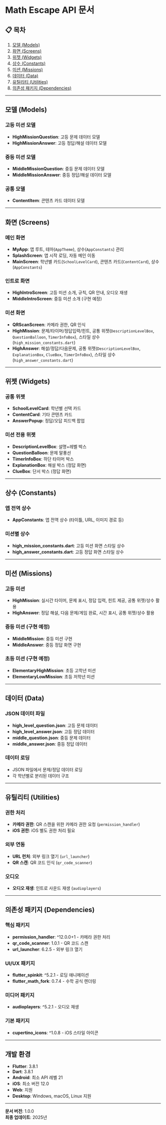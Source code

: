 # Math Escape API 문서

## 📋 목차
1. [모델 (Models)](#모델-models)
2. [화면 (Screens)](#화면-screens)
3. [위젯 (Widgets)](#위젯-widgets)
4. [상수 (Constants)](#상수-constants)
5. [미션 (Missions)](#미션-missions)
6. [데이터 (Data)](#데이터-data)
7. [유틸리티 (Utilities)](#유틸리티-utilities)
8. [의존성 패키지 (Dependencies)](#의존성-패키지-dependencies)

---

## 모델 (Models)

### 고등 미션 모델
- **HighMissionQuestion**: 고등 문제 데이터 모델
- **HighMissionAnswer**: 고등 정답/해설 데이터 모델

### 중등 미션 모델
- **MiddleMissionQuestion**: 중등 문제 데이터 모델
- **MiddleMissionAnswer**: 중등 정답/해설 데이터 모델

### 공통 모델
- **ContentItem**: 콘텐츠 카드 데이터 모델

---

## 화면 (Screens)

### 메인 화면
- **MyApp**: 앱 루트, 테마(`AppTheme`), 상수(`AppConstants`) 관리
- **SplashScreen**: 앱 시작 로딩, 자동 메인 이동
- **MainScreen**: 학년별 카드(`SchoolLevelCard`), 콘텐츠 카드(`ContentCard`), 상수(`AppConstants`)

### 인트로 화면
- **HighIntroScreen**: 고등 미션 소개, 규칙, QR 안내, 오디오 재생
- **MiddleIntroScreen**: 중등 미션 소개 (구현 예정)

### 미션 화면
- **QRScanScreen**: 카메라 권한, QR 인식
- **HighMission**: 문제/타이머/정답입력/힌트, 공통 위젯(`DescriptionLevelBox`, `QuestionBalloon`, `TimerInfoBox`), 스타일 상수(`high_mission_constants.dart`)
- **HighAnswer**: 해설/정답/다음문제, 공통 위젯(`DescriptionLevelBox`, `ExplanationBox`, `ClueBox`, `TimerInfoBox`), 스타일 상수(`high_answer_constants.dart`)

---

## 위젯 (Widgets)

### 공통 위젯
- **SchoolLevelCard**: 학년별 선택 카드
- **ContentCard**: 기타 콘텐츠 카드
- **AnswerPopup**: 정답/오답 피드백 팝업

### 미션 전용 위젯
- **DescriptionLevelBox**: 설명+레벨 박스
- **QuestionBalloon**: 문제 말풍선
- **TimerInfoBox**: 하단 타이머 박스
- **ExplanationBox**: 해설 박스 (정답 화면)
- **ClueBox**: 단서 박스 (정답 화면)

---

## 상수 (Constants)

### 앱 전역 상수
- **AppConstants**: 앱 전역 상수 (타이틀, URL, 이미지 경로 등)

### 미션별 상수
- **high_mission_constants.dart**: 고등 미션 화면 스타일 상수
- **high_answer_constants.dart**: 고등 정답 화면 스타일 상수

---

## 미션 (Missions)

### 고등 미션
- **HighMission**: 실시간 타이머, 문제 표시, 정답 입력, 힌트 제공, 공통 위젯/상수 활용
- **HighAnswer**: 정답 해설, 다음 문제/게임 완료, 시간 표시, 공통 위젯/상수 활용

### 중등 미션 (구현 예정)
- **MiddleMission**: 중등 미션 구현
- **MiddleAnswer**: 중등 정답 화면 구현

### 초등 미션 (구현 예정)
- **ElementaryHighMission**: 초등 고학년 미션
- **ElementaryLowMission**: 초등 저학년 미션

---

## 데이터 (Data)

### JSON 데이터 파일
- **high_level_question.json**: 고등 문제 데이터
- **high_level_answer.json**: 고등 정답 데이터
- **middle_question.json**: 중등 문제 데이터
- **middle_answer.json**: 중등 정답 데이터

### 데이터 로딩
- JSON 파일에서 문제/정답 데이터 로딩
- 각 학년별로 분리된 데이터 구조

---

## 유틸리티 (Utilities)

### 권한 처리
- **카메라 권한**: QR 스캔을 위한 카메라 권한 요청 (`permission_handler`)
- **iOS 권한**: iOS 별도 권한 처리 필요

### 외부 연동
- **URL 런처**: 외부 링크 열기 (`url_launcher`)
- **QR 스캔**: QR 코드 인식 (`qr_code_scanner`)

### 오디오
- **오디오 재생**: 인트로 사운드 재생 (`audioplayers`)

---

## 의존성 패키지 (Dependencies)

### 핵심 패키지
- **permission_handler**: ^12.0.0+1 - 카메라 권한 처리
- **qr_code_scanner**: 1.0.1 - QR 코드 스캔
- **url_launcher**: 6.2.5 - 외부 링크 열기

### UI/UX 패키지
- **flutter_spinkit**: ^5.2.1 - 로딩 애니메이션
- **flutter_math_fork**: 0.7.4 - 수학 공식 렌더링

### 미디어 패키지
- **audioplayers**: ^5.2.1 - 오디오 재생

### 기본 패키지
- **cupertino_icons**: ^1.0.8 - iOS 스타일 아이콘

---

## 개발 환경

- **Flutter**: 3.8.1
- **Dart**: 3.8.1
- **Android**: 최소 API 레벨 21
- **iOS**: 최소 버전 12.0
- **Web**: 지원
- **Desktop**: Windows, macOS, Linux 지원

---

**문서 버전**: 1.0.0  
**최종 업데이트**: 2025년
